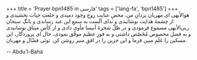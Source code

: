 +++
title = 'Prayer bpn1485 in فارسی'
tags = ['lang-fa', 'bpn1485']
+++
هوالأبهی
ای مهربان یزدانِ من، محضِ عنایت  روحِ وجود دمیدی و خلعتِ حیات بخشیدی و از چشمۀ هدایت نوشانیدی و ندای اَلَست به سمعِ این عبد رساندی و بانگِ سبحان ربی‌الأبهی مسموع فرمودی و در ظلّ شجرۀ اَنیسا مأوی دادی و از کأسِ میثاق نوشانیدی و به فضلِ مخصوص مُخَصّص داشتی و به فوزِ عظیم موفّق نمودی، حال ای پروردگار، این مسکین را عَلَمِ مبین فرما و این حزین را در افقِ منیر روشن کن. توئی فضّال و مهربان.

-- Abdu'l-Bahá
